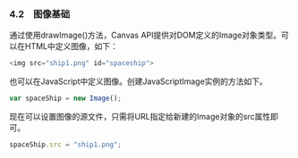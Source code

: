 ### 4.2　图像基础

通过使用drawImage()方法，Canvas API提供对DOM定义的Image对象类型。可以在HTML中定义图像，如下：

```javascript
<img src="ship1.png" id="spaceship">
```

也可以在JavaScript中定义图像。创建JavaScriptImage实例的方法如下。

```javascript
var spaceShip = new Image();
```

现在可以设置图像的源文件，只需将URL指定给新建的Image对象的src属性即可。

```javascript
spaceShip.src = "ship1.png";
```

